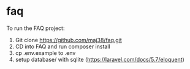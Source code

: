 # faq

To run the FAQ project:

1. Git clone https://github.com/maj38/faq.git
2. CD into FAQ and run composer install
3. cp .env.example to .env
4. setup database/ with sqlite (https://laravel.com/docs/5.7/eloquent)
